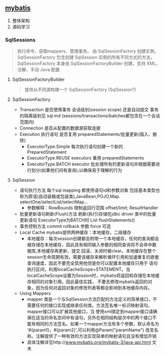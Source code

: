## [mybatis](http://www.mybatis.org/mybatis-3/index.html)
1. 整体架构
2. 源码学习


### SqlSessions
> 执行命令、获取mappers、管理事务。 由 SqlSessionFactory 创建实例，SqlSessionFactory 包含创建 SqlSession 实例的所有不同方式的方法。
SqlSessionFactory 本身由 SqlSessionFactoryBuilder 创建，支持 XML、注解、手动 Java 配置

1. SqlSessionFactoryBuilder
    > 提供从不同源构建一个 SqlSessionFactory (SqlSession?)

2. SqlSessionFactory
    - Transaction 是否使用事务 会话级别(session scope) 还是自动提交 事务的隔离级别见 sql.md (sessions/transactions/batches都包含在一个会话范围内)
    - Connection 是否从配置的数据源获取连接
    - Execution 执行语句 是否复用 preparedStatements/批量更新(插入、删除)
        - ExecutorType.Simple 每次执行语句创建一个新的 PreparedStatement
        - ExecutorType.REUSE executors 重用 preparedStatements
        - ExecutorType.BATCH executor 批处理所有的更新语句并根据需要进行划分(如果他们间有查询),以确保易于理解的行为
        
3. SqlSession
    - 语句执行方法 每个sql mapping 都使用语句id和参数对象 包括基本类型也称为原语(自动装箱或包装类),JavaBean,POJO,Map. selectOne/selectList/selectMap...
        - 参数解释：RowBounds 限制返回行范围 offset/limit; ResultHandler 
    - 批量更新语句刷新(Flush)方法 刷新(执行)存储在jdbc driver 类中的批量更新语句 ExecutorType为BATCH时 List<BatchResult> flushStatements()
    - 事务控制方法 commit rollback 参数 force 可选
    - Local Cache mybatis提供两种缓存：本地缓存，二级缓存
        - 本地缓存：每次session创建都会附带一个本地缓存，任何的查询都会被存储在本地缓存，因此具有相同输入参数的相同查询将不会命中数据库,本地缓存再更新、提交
        回滚、关闭时被clear。本地缓存在整个session生命周期有效。需要该缓存来解析循环引用和加速重复的嵌套查询速度，因此不要完全禁用他但是你可以配置本地缓存只用于
        语句执行区间，利用localCacheScope=STATEMENT。当localCacheScope设置为Session时，mybatis将返回和存储在本地缓存相同的对象引用。因此最佳实践，
        不要去修改mybatis返回的对象，因为任何对返回对象的修改列表等都会影响到本地缓存内存。
    - Using Mappers
         - mapper 类是一个与SqlSession方法匹配的方法定义的简单接口，不需要任何的接口实现或继承任何类。方法签名唯一标识映射语句。mapper接口可以扩展其他接口，当
         使用xml绑定到mapper接口请确保在适当的命名空间中有语句，另外在相同结构层次中的两个接口不能有相同的方法签名。如果一个mapper方法有多个参数，默认命名为
         '#{param1}，#{param2}',可以利用@Param("paramName") 改变名称。注解提供了一种有效的方法实现简单的映射语句且没有增加开销
         - 具体注解详见http://www.mybatis.org/mybatis-3/java-api.html 文末
